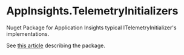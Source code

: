 # AppInsights.TelemetryInitializers

Nuget Package for Application Insights typical ITelemetryInitializer's implementations.

See [this article](https://vincentlauzon.com/2018/12/12/azure-application-insights-role-name-nuget-package/) describing the package.

